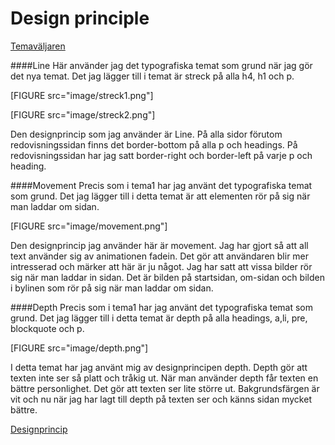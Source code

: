 Design principle
==================

[Temaväljaren](theme-selector)


####Line
Här använder jag det typografiska temat som grund när jag gör det nya temat.
Det jag lägger till i temat är streck på alla h4, h1 och p.
 
[FIGURE src="image/streck1.png"]

[FIGURE src="image/streck2.png"]



Den designprincip som jag använder är Line. På alla sidor förutom redovisningssidan finns det border-bottom
på alla p och headings. På redovisningssidan har jag satt border-right och border-left på varje p och heading.


####Movement
Precis som i tema1 har jag använt det typografiska temat som grund. Det jag lägger till i detta temat är 
att elementen rör på sig när man laddar om sidan. 

[FIGURE src="image/movement.png"]

Den designprincip jag använder här är movement. Jag har gjort så att all text använder sig av animationen fadein. Det gör
att användaren blir mer intresserad och märker att här är ju något. Jag har satt att vissa bilder rör sig när man laddar in
sidan. Det är bilden på startsidan, om-sidan och bilden i bylinen som rör på sig när man laddar om sidan.

####Depth
Precis som i tema1 har jag använt det typografiska temat som grund. Det jag lägger till i detta temat är
depth på alla headings, a,li, pre, blockquote och p.

[FIGURE src="image/depth.png"]

I detta temat har jag använt mig av designprincipen depth. Depth gör att texten inte ser så platt och tråkig ut.
När man använder depth får texten en bättre personlighet. Det gör att texten ser lite större ut.
Bakgrundsfärgen är vit och nu när jag har lagt till depth på texten ser och känns sidan mycket
bättre.


[Designprincip](https://designschool.canva.com/design-elements-principles/)